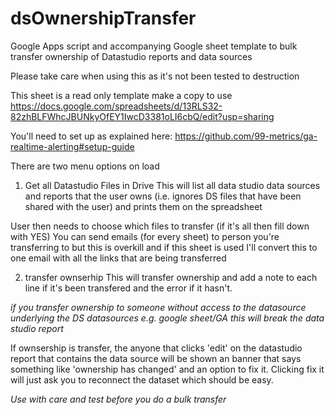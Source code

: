 # dsOwnershipTransfer

Google Apps script and accompanying Google sheet template to bulk transfer ownership of Datastudio reports and data sources

Please take care when using this as it's not been tested to destruction

This sheet is a read only template make a copy to use
https://docs.google.com/spreadsheets/d/13RLS32-82zhBLFWhcJBUNkyOfEY1IwcD3381oLI6cbQ/edit?usp=sharing

You'll need to set up as explained here: https://github.com/99-metrics/ga-realtime-alerting#setup-guide

There are two menu options on load

1) Get all Datastudio Files in Drive
This will list all data studio data sources and reports that the user owns (i.e. ignores DS files that have been shared with the user) and prints them on the spreadsheet

User then needs to choose which files to transfer (if it's all then fill down with YES)
You can send emails (for every sheet) to person you're transferring to but this is overkill and if this sheet is used I'll convert this to one email with all the links that are being transferred

2) transfer ownserhip
This will transfer ownership and add a note to each line if it's been transfered and the error if it hasn't.

*if you transfer ownership to someone without access to the datasource underlying the DS datasources e.g. google sheet/GA this will break the data studio report*

If ownsership is transfer, the anyone that clicks 'edit' on the datastudio report that contains the data source will be shown an banner that says something like 'ownership has changed' and an option to fix it. Clicking fix it will just ask you to reconnect the dataset which should be easy.

*Use with care and test before you do a bulk transfer*
